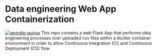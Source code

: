 # Data engineering Web App Containerization
[![geordie-quiroa](https://circleci.com/gh/geordie-quiroa/data-app-containerization/tree/main.svg?style=svg)](https://github.com/geordie-quiroa/data-app-containerization/tree/main)
This repo contains a web Flask App that performs data engineering processes over uploaded csv files within a docker container environment in order to allow Continuous Integration (CI) and Continuous Deployment (CD) flow.
